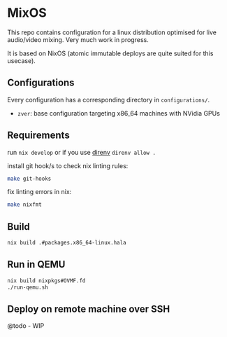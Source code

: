# MixOS

This repo contains configuration for a linux distribution optimised
for live audio/video mixing. Very much work in progress.

It is based on NixOS (atomic immutable deploys are quite suited for this usecase).

## Configurations

Every configuration has a corresponding directory in `configurations/`.

- `zver`: base configuration targeting x86_64 machines with NVidia GPUs

## Requirements

run `nix develop`
or if you use [direnv](https://direnv.net/) `direnv allow .`

install git hook/s to check nix linting rules:

```sh
make git-hooks
```

fix linting errors in nix:

```sh
make nixfmt
```

## Build

```sh
nix build .#packages.x86_64-linux.hala
```

## Run in QEMU

```sh
nix build nixpkgs#OVMF.fd
./run-qemu.sh
```

## Deploy on remote machine over SSH

@todo - WIP
